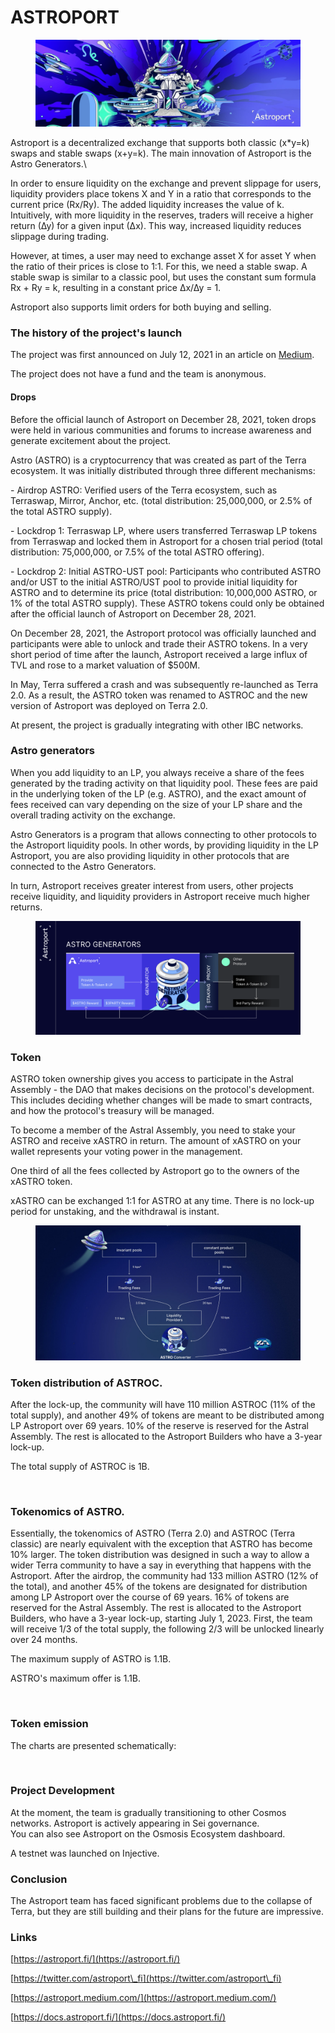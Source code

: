 # ASTROPORT

<figure><img src="../.gitbook/assets/image (45).png" alt=""><figcaption></figcaption></figure>

Astroport is a decentralized exchange that supports both classic (x\*y=k) swaps and stable swaps (x+y=k). The main innovation of Astroport is the Astro Generators.\


In order to ensure liquidity on the exchange and prevent slippage for users, liquidity providers place tokens X and Y in a ratio that corresponds to the current price (Rx/Ry). The added liquidity increases the value of k. Intuitively, with more liquidity in the reserves, traders will receive a higher return (∆y) for a given input (∆x). This way, increased liquidity reduces slippage during trading.

However, at times, a user may need to exchange asset X for asset Y when the ratio of their prices is close to 1:1. For this, we need a stable swap. A stable swap is similar to a classic pool, but uses the constant sum formula Rx + Ry = k, resulting in a constant price ∆x/∆y = 1.

Astroport also supports limit orders for both buying and selling.

### The history of the project's launch <a href="#mzxw" id="mzxw"></a>

The project was first announced on July 12, 2021 in an article on [Medium](https://astroport.medium.com/introducing-astroport-a-next-generation-amm-on-terra-119d94a061e4).

The project does not have a fund and the team is anonymous.

#### **Drops** <a href="#tw6i" id="tw6i"></a>

Before the official launch of Astroport on December 28, 2021, token drops were held in various communities and forums to increase awareness and generate excitement about the project.

Astro (ASTRO) is a cryptocurrency that was created as part of the Terra ecosystem. It was initially distributed through three different mechanisms:

\- Airdrop ASTRO: Verified users of the Terra ecosystem, such as Terraswap, Mirror, Anchor, etc. (total distribution: 25,000,000, or 2.5% of the total ASTRO supply).

\- Lockdrop 1: Terraswap LP, where users transferred Terraswap LP tokens from Terraswap and locked them in Astroport for a chosen trial period (total distribution: 75,000,000, or 7.5% of the total ASTRO offering).

\- Lockdrop 2: Initial ASTRO-UST pool: Participants who contributed ASTRO and/or UST to the initial ASTRO/UST pool to provide initial liquidity for ASTRO and to determine its price (total distribution: 10,000,000 ASTRO, or 1% of the total ASTRO supply). These ASTRO tokens could only be obtained after the official launch of Astroport on December 28, 2021.

On December 28, 2021, the Astroport protocol was officially launched and participants were able to unlock and trade their ASTRO tokens. In a very short period of time after the launch, Astroport received a large influx of TVL and rose to a market valuation of $500M.

In May, Terra suffered a crash and was subsequently re-launched as Terra 2.0. As a result, the ASTRO token was renamed to ASTROC and the new version of Astroport was deployed on Terra 2.0.

At present, the project is gradually integrating with other IBC networks.

### Astro generators <a href="#00mg" id="00mg"></a>

When you add liquidity to an LP, you always receive a share of the fees generated by the trading activity on that liquidity pool. These fees are paid in the underlying token of the LP (e.g. ASTRO), and the exact amount of fees received can vary depending on the size of your LP share and the overall trading activity on the exchange.

Astro Generators is a program that allows connecting to other protocols to the Astroport liquidity pools. In other words, by providing liquidity in the LP Astroport, you are also providing liquidity in other protocols that are connected to the Astro Generators.

In turn, Astroport receives greater interest from users, other projects receive liquidity, and liquidity providers in Astroport receive much higher returns.

<figure><img src="../.gitbook/assets/image (13) (3).png" alt=""><figcaption></figcaption></figure>

### Token

ASTRO token ownership gives you access to participate in the Astral Assembly - the DAO that makes decisions on the protocol's development. This includes deciding whether changes will be made to smart contracts, and how the protocol's treasury will be managed.

To become a member of the Astral Assembly, you need to stake your ASTRO and receive xASTRO in return. The amount of xASTRO on your wallet represents your voting power in the management.

One third of all the fees collected by Astroport go to the owners of the xASTRO token.

xASTRO can be exchanged 1:1 for ASTRO at any time. There is no lock-up period for unstaking, and the withdrawal is instant.

<figure><img src="../.gitbook/assets/image (5) (2).png" alt=""><figcaption></figcaption></figure>

### Token distribution of ASTROC.&#x20;

After the lock-up, the community will have 110 million ASTROC (11% of the total supply), and another 49% of tokens are meant to be distributed among LP Astroport over 69 years. 10% of the reserve is reserved for the Astral Assembly. The rest is allocated to the Astroport Builders who have a 3-year lock-up.

The total supply of ASTROC is 1B.

<figure><img src="https://img4.teletype.in/files/3d/9a/3d9ae00b-7052-4b4b-94b4-a9ec91f2ae0f.png" alt=""><figcaption></figcaption></figure>

### Tokenomics of ASTRO.

Essentially, the tokenomics of ASTRO (Terra 2.0) and ASTROC (Terra classic) are nearly equivalent with the exception that ASTRO has become 10% larger. The token distribution was designed in such a way to allow a wider Terra community to have a say in everything that happens with the Astroport. After the airdrop, the community had 133 million ASTRO (12% of the total), and another 45% of the tokens are designated for distribution among LP Astroport over the course of 69 years. 16% of tokens are reserved for the Astral Assembly. The rest is allocated to the Astroport Builders, who have a 3-year lock-up, starting July 1, 2023. First, the team will receive 1/3 of the total supply, the following 2/3 will be unlocked linearly over 24 months.

The maximum supply of ASTRO is 1.1B.

ASTRO's maximum offer is 1.1B.

<figure><img src="https://img3.teletype.in/files/66/0a/660aceec-0eb0-438d-8300-943d7bfeb36f.png" alt=""><figcaption></figcaption></figure>

### Token emission

The charts are presented schematically:

<figure><img src="https://img1.teletype.in/files/40/48/4048cdd7-7c99-4967-b60c-772a17a9dfd9.png" alt=""><figcaption></figcaption></figure>

### Project Development <a href="#pcbw" id="pcbw"></a>

At the moment, the team is gradually transitioning to other Cosmos networks. Astroport is actively appearing in Sei governance.\
You can also see Astroport on the Osmosis Ecosystem dashboard.

A testnet was launched on Injective.

### Conclusion <a href="#xzbc" id="xzbc"></a>

The Astroport team has faced significant problems due to the collapse of Terra, but they are still building and their plans for the future are impressive.

### Links <a href="#g4si" id="g4si"></a>

[https://astroport.fi/](https://astroport.fi/)

[https://twitter.com/astroport\_fi](https://twitter.com/astroport\_fi)

[https://astroport.medium.com/](https://astroport.medium.com/)

[https://docs.astroport.fi/](https://docs.astroport.fi/)
